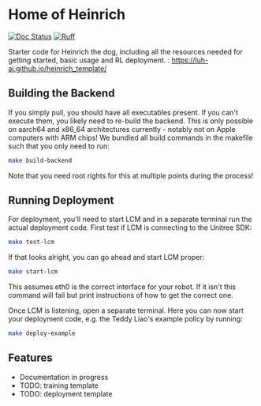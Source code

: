 # Home of Heinrich

[![Doc Status](https://github.com/LUH-AI/heinrich_template/actions/workflows/docs.yaml/badge.svg)](https://github.com/LUH-AI/heinrich_template/actions/workflows/docs.yaml)
[![Ruff](https://img.shields.io/endpoint?url=https://raw.githubusercontent.com/astral-sh/ruff/main/assets/badge/v2.json)](https://github.com/astral-sh/ruff)


Starter code for Heinrich the dog, including all the resources needed for getting started, basic usage and RL deployment.
: https://luh-ai.github.io/heinrich_template/

## Building the Backend

If you simply pull, you should have all executables present. If you can't execute them, you likely need to re-build the backend. This is only possible on aarch64 and x86_64 architectures currently - notably not on Apple computers with ARM chips!
We bundled all build commands in the makefile such that you only need to run:

```bash
make build-backend
```

Note that you need root rights for this at multiple points during the process!

## Running Deployment
For deployment, you'll need to start LCM and in a separate terminal run the actual deployment code. First test if LCM is connecting to the Unitree SDK:

```bash
make test-lcm
```

If that looks alright, you can go ahead and start LCM proper:

```bash
make start-lcm
```
This assumes eth0 is the correct interface for your robot. If it isn't this command will fail but print instructions of how to get the correct one.

Once LCM is listening, open a separate terminal. Here you can now start your deployment code, e.g. the Teddy Liao's example policy by running:
```bash
make deploy-example
```

## Features

- Documentation in progress
- TODO: training template
- TODO: deployment template